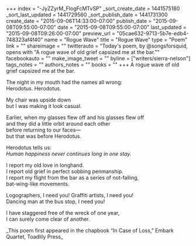 +++
index = "-JyZZyrM_FIogFcMTvSP"
_sort_create_date = 1441575180
_sort_last_updated = 1441729560
_sort_publish_date = 1441731300
create_date = "2015-09-06T14:33:00-07:00"
publish_date = "2015-09-08T09:55:00-07:00"
date = "2015-09-08T09:55:00-07:00"
last_updated = "2015-09-08T09:26:00-07:00"
preview_url = "05cae632-9713-5b7e-edb4-748323af4f40"
name = "Rogue Wave"
title = "Rogue Wave"
type = "Poem"
link = ""
shareimage = ""
twitterauto = "Today's poem, by @songsforsquid, opens with \"A rogue wave of old grief capsized me at the bar.\""
facebookauto = ""
make_image_tweet = ""
byline = ["writers/sierra-nelson"]
tags_notes = ""
authors_notes = ""
books = ""
+++
A rogue wave of old grief capsized me at the bar.

The night in my mouth had the names all wrong:<br>
Herodotus. 	  Herodotus.

My chair was upside down<br>
but I was making it look casual. 

Earlier, when my glasses flew off and his glasses flew off<br>
and they did a little orbit around each other<br>
before returning to our faces—<br>
but that was before Herodotus. 

Herodotus tells us:<br>
_Human happiness never continues long in one stay._

I report my old love in longhand.<br>
I report old grief in perfect sobbing penmanship.<br>
I report my flight from the bar as a series of not-falling,<br> 
bat-wing-like movements.

Logographers, I need you! Graffiti artists, I need you!<br>
Dancing man at the bus stop, I need you!

I have staggered free of the wreck of one year,<br>
I can surely come clear of another.

<p class="intro">_This poem first appeared in the chapbook “In Case of Loss,” Embark Quartet, Toadlily Press_</p>
